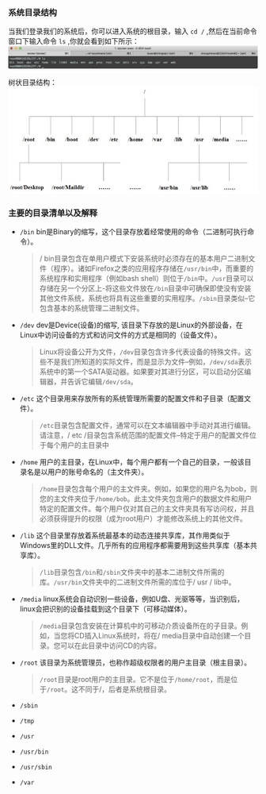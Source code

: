 ### 系统目录结构

当我们登录我们的系统后，你可以进入系统的根目录，输入 `cd /` ,然后在当前命令窗口下输入命令 `ls` ,你就会看到如下所示：
![image](../images/Linux-ls.jpg)

树状目录结构：
![image](../images/Linux-directory.jpg)

### 主要的目录清单以及解释

* `/bin` bin是Binary的缩写，这个目录存放着经常使用的命令（二进制可执行命令）。

  > / bin目录包含在单用户模式下安装系统时必须存在的基本用户二进制文件（程序）。诸如Firefox之类的应用程序存储在`/usr/bin`中，而重要的系统程序和实用程序（例如bash shell）则位于`/bin`中。`/usr`目录可以存储在另一个分区上-将这些文件放在`/bin`目录中可确保即使没有安装其他文件系统，系统也将具有这些重要的实用程序。`/sbin`目录类似–它包含基本的系统管理二进制文件。
* `/dev` dev是Device(设备)的缩写, 该目录下存放的是Linux的外部设备，在Linux中访问设备的方式和访问文件的方式是相同的（设备文件）。
  
  > Linux将设备公开为文件，`/dev`目录包含许多代表设备的特殊文件。这些不是我们所知道的实际文件，而是显示为文件–例如，`/dev/sda`表示系统中的第一个SATA驱动器。如果要对其进行分区，可以启动分区编辑器，并告诉它编辑`/dev/sda`。
* `/etc` 这个目录用来存放所有的系统管理所需要的配置文件和子目录（配置文件）。
  
  > `/etc`目录包含配置文件，通常可以在文本编辑器中手动对其进行编辑。请注意，/ etc /目录包含系统范围的配置文件–特定于用户的配置文件位于每个用户的主目录中
* `/home` 用户的主目录，在Linux中，每个用户都有一个自己的目录，一般该目录名是以用户的账号命名的（主文件夹）。
  
  > `/home`目录包含每个用户的主文件夹。例如，如果您的用户名为bob，则您的主文件夹位于`/home/bob`。此主文件夹包含用户的数据文件和用户特定的配置文件。每个用户仅对其自己的主文件夹具有写访问权，并且必须获得提升的权限（成为root用户）才能修改系统上的其他文件。
* `/lib` 这个目录里存放着系统最基本的动态连接共享库，其作用类似于Windows里的DLL文件。几乎所有的应用程序都需要用到这些共享库（基本共享库）。
  
  > `/lib`目录包含`/bin`和`/sbin`文件夹中的基本二进制文件所需的库。`/usr/bin`文件夹中的二进制文件所需的库位于/ usr / lib中。
* `/media` linux系统会自动识别一些设备，例如U盘、光驱等等，当识别后，linux会把识别的设备挂载到这个目录下（可移动媒体）。
  
  > `/media`目录包含安装在计算机中的可移动介质设备所在的子目录。例如，当您将CD插入Linux系统时，将在/ media目录中自动创建一个目录。您可以在此目录中访问CD的内容。
* `/root` 该目录为系统管理员，也称作超级权限者的用户主目录（根主目录）。
  
  > `/root`目录是root用户的主目录。它不是位于`/home/root`，而是位于`/root`。这不同于/，后者是系统根目录。
* `/sbin`
* `/tmp`
* `/usr`
* `/usr/bin`
* `/usr/sbin`
* `/var`

